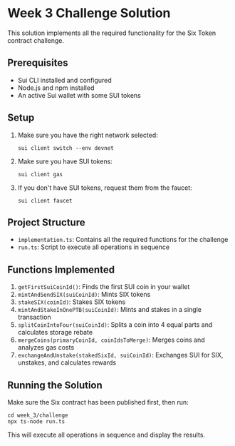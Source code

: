 # Week 3 Challenge Solution

This solution implements all the required functionality for the Six Token contract challenge.

## Prerequisites

- Sui CLI installed and configured
- Node.js and npm installed
- An active Sui wallet with some SUI tokens

## Setup

1. Make sure you have the right network selected:
   ```
   sui client switch --env devnet
   ```

2. Make sure you have SUI tokens:
   ```
   sui client gas
   ```

3. If you don't have SUI tokens, request them from the faucet:
   ```
   sui client faucet
   ```

## Project Structure

- `implementation.ts`: Contains all the required functions for the challenge
- `run.ts`: Script to execute all operations in sequence

## Functions Implemented

1. `getFirstSuiCoinId()`: Finds the first SUI coin in your wallet
2. `mintAndSendSIX(suiCoinId)`: Mints SIX tokens 
3. `stakeSIX(coinId)`: Stakes SIX tokens
4. `mintAndStakeInOnePTB(suiCoinId)`: Mints and stakes in a single transaction
5. `splitCoinIntoFour(suiCoinId)`: Splits a coin into 4 equal parts and calculates storage rebate
6. `mergeCoins(primaryCoinId, coinIdsToMerge)`: Merges coins and analyzes gas costs
7. `exchangeAndUnstake(stakedSixId, suiCoinId)`: Exchanges SUI for SIX, unstakes, and calculates rewards

## Running the Solution

Make sure the Six contract has been published first, then run:

```
cd week_3/challenge
npx ts-node run.ts
```

This will execute all operations in sequence and display the results. 